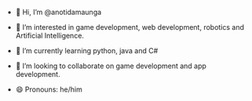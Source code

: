 - 👋 Hi, I’m @anotidamaunga
- 👀 I’m interested in game development, web development, robotics and Artificial Intelligence.
- 🌱 I’m currently learning python, java and C#
- 💞️ I’m looking to collaborate on game development and app development.
  
- 😄 Pronouns: he/him


<!---
anotidamaunga/anotidamaunga is a ✨ special ✨ repository because its `README.md` (this file) appears on your GitHub profile.
You can click the Preview link to take a look at your changes.
--->
